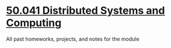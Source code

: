 # [50.041 Distributed Systems and Computing](https://istd.sutd.edu.sg/undergraduate/courses/50041-distributed-systems-computing)
All past homeworks, projects, and notes for the module
